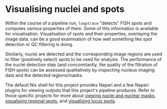 # Visualising nuclei and spots
Within the course of a pipeline run, `looptrace` "detects" FISH spots and computes various properties of them. 
Some of this information is available for visualisation.
Visualisation of spots and their properties, overlaying the image data, can be a good examination of how well something like spot detection or QC filtering is doing.

Similarly, nuclei are detected and the corresponding image regions are used to filter (positively select) spots to be used for analysis. 
The performance of the nuclei detection step (and concomitantly, the quality of the filtration of FISH spots) can be assessed qualitatively by inspecting nucleus imaging data and the detected regions/masks.

The default Nix shell for this project provides Napari and a few Napari plugins for viewing outputs that this project's pipeline produces. 
Refer to those specific projects for more about [viewing nuclei and nuclear masks](https://github.com/gerlichlab/nuclei-vis-napari), [visualising regional spots](https://github.com/gerlichlab/looptrace-regionals-vis), and [visualising locus spots](https://github.com/gerlichlab/looptrace-loci-vis).

